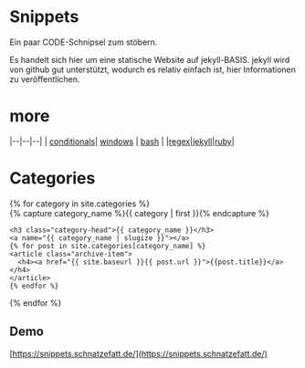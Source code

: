 
# Snippets

Ein paar CODE-Schnipsel zum stöbern.

Es handelt sich hier um eine statische Website auf jekyll-BASIS. jekyll wird von github gut unterstützt, wodurch es relativ einfach ist, hier Informationen zu veröffentlichen.

# more

|--|--|--|
| [conditionals](./Conditionals.html)| [windows](./windows.html) | [bash](./bash.html) |
|[regex](./regex.html)|[jekyll](./jekyll.html)|[ruby](./ruby)|

# Categories

<!-- found here https://blog.webjeda.com/jekyll-categories/ -->

<div id="archives">
{% for category in site.categories %}
  <div class="archive-group">
    {% capture category_name %}{{ category | first }}{% endcapture %}
    <div id="#{{ category_name | slugize }}"></div>
    <p></p>

    <h3 class="category-head">{{ category_name }}</h3>
    <a name="{{ category_name | slugize }}"></a>
    {% for post in site.categories[category_name] %}
    <article class="archive-item">
      <h4><a href="{{ site.baseurl }}{{ post.url }}">{{post.title}}</a></h4>
    </article>
    {% endfor %}
  </div>
{% endfor %}
</div>

## Demo

[https://snippets.schnatzefatt.de/](https://snippets.schnatzefatt.de/)
